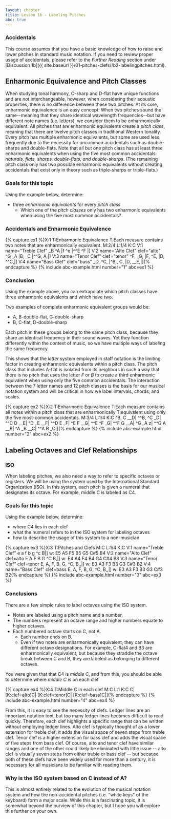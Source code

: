 ```yaml
---
layout: chapter
title: Lesson 1b - Labeling Pitches
abc: true
---
```


### Accidentals

This course assumes that you have a basic knowledge of how to raise and lower pitches in standard music notation. If you need to review proper usage of accidentals, please refer to the *Further Reading* section under [Discussion 1b]({{ site.baseurl }}/01-pitches-clefs//b2-labelingpitches.html).

## Enharmonic Equivalence and Pitch Classes

When studying tonal harmony, C-sharp and D-flat have unique functions and are *not* interchangeable, however, when considering their acoustic properties, there is no difference between these two pitches. At its core, enharmonic equivalence is an easy concept: When two pitches sound the same--meaning that they share identical wavelength frequencies--but have different note names (i.e. letters), we consider them to be enharmonically equivalent. All pitches that are enharmonic equivalents create a *pitch class*, meaning that there are twelve pitch classes in traditional Western tonality. Every pitch has multiple enharmonic equivalents, but some are used less frequently due to the necessity for uncommon accidentals such as double-sharps and double-flats. Note that all but one pitch class has at least three enharmonic equivalents when using the five most common accidentals: *naturals, flats, sharps, double-flats, and double-sharps*. (The remaining pitch class only has two possible enharmonic equivalents without creating accidentals that exist only in theory such as triple-sharps or triple-flats.)

### Goals for this topic

Using the example below, determine:
- three *enharmonic equivalents* for every *pitch class*
    - Which one of the *pitch classes* only has two enharmonic equivalents when using the five most common accidentals?

### Accidentals and Enharmonic Equivalence

{% capture ex1 %}X:1
T:Enharmonic Equivalence
T:Each measure contains two notes that are enharmonically equivalent.
M:2/4
L:1/4
K:C
V:1 name="Treble Clef"
_B ^A |f ^e |^^E ^F |]
V:2 name="Alto Clef" clef="alto"
^G _A |B, _C |^^G, A,|]
V:3 name="Tenor Clef" clef="tenor"
^F, _G, |F, ^E, |D, ^^C,|]
V:4 name="Bass Clef" clef="bass"
_D, ^C, |^B,, C, |D, __E,|]{% endcapture %}
{% include abc-example.html number="1" abc=ex1 %}

### Conclusion

Using the example above, you can extrapolate which pitch classes have three enharmonic equivalents and which have two.

Two examples of complete enharmonic equivalent groups would be:
- A, B-double-flat, G-double-sharp
- B, C-flat, D-double-sharp

Each pitch in these groups belong to the same pitch class, because they share an identical frequency in their sound waves. Yet they function differently within the context of music, so we have multiple ways of labeling the same frequency.

This shows that the *letter* system employed in staff notation is the limiting factor in creating enharmonic equivalents within a pitch class. The pitch class that includes A-flat is isolated from its neighbors in such a way that there is no pitch that uses the letter *F* or *B* to create a third enharmonic equivalent when using only the five common accidentals. The interaction between the 7 letter names and 12 pitch classes is the basis for our musical notation system and will be critical in how we label intervals, chords, and scales.

{% capture ex2 %}X:2
T:Enharmonic Equivalence
T:Each measure contains all notes within a pitch class that are enharmonically 
T:equivalent using only the five most-common accidentals.
M:3/4
L:1/4
K:C
^B, C __D| ^^B, ^C _D| ^^C D __E| ^D _E __F|
^^D E _F| ^E F __G| ^^E ^F _G| ^^F G __A|
^G _A z| ^^G A __B| ^A _B __C| ^^A B _C|]{% endcapture %}
{% include abc-example.html number="2" abc=ex2 %}

## **Labeling Octaves and Clef Relationships**

### ISO

When labeling pitches, we also need a way to refer to specific octaves or registers. We will be using the system used by the International Standard Organization (ISO). In this system, each pitch is given a numeral that designates its octave. For example, middle C is labeled as C4.

### Goals for this topic

Using the example below, determine:
- where C4 lies in each clef
- what the numeral refers to in the ISO system for labeling octaves
- how to describe the usage of this system to a non-musician

{% capture ex3 %}X:3
T:Pitches and Clefs
M:C
L:1/4
K:C
V:1 name="Treble Clef"
e a f b g ^c B|]
w: E5 A5 F5 B5 G5 C#5 B4
V:2 name="Alto Clef" clef=alto
E A F B G ^C B,|]
w: E4 A4 F4 B4 G4 C#4 B3
V:3 name="Tenor Clef" clef=tenor
E, A, F, B, G, ^C, B,,|]
w: E3 A3 F3 B3 G3 C#3 B2
V:4 name="Bass Clef" clef=bass
E, A, F, B, G, ^C, B,,|]
w: E3 A3 F3 B3 G3 C#3 B2{% endcapture %}
{% include abc-example.html number="3" abc=ex3 %}

### Conclusions

There are a few simple rules to label octaves using the ISO system.
- Notes are labeled using a pitch name and a number.
- The numbers represent an octave range and higher numbers equate to higher octaves.
- Each numbered octave starts on C, not A.
    - Each number ends on B.
    - Even if two notes are enharmonically equivalent, they can have different octave designations. For example, C-flat4 and B3 are enharmonically equivalent, but because they straddle the octave break between C and B, they are labeled as belonging to different octaves.

You were given that that C4 is *middle C*, and from this, you should be able to determine where *middle C* is on each clef

{% capture ex4 %}X:4
T:Middle C in each clef
M:C
L:1
K:C
C| [K:clef=alto]C| [K:clef=tenor]C| [K:clef=bass]C|]{% endcapture %}
{% include abc-example.html number="4" abc=ex4 %}

From this, it is easy to see the necessity of clefs. Ledger lines are an important notation tool, but too many ledger lines becomes difficult to read quickly. Therefore, each clef highlights a specific range that can be written without employing ledger lines. Alto clef is typically thought of as a lower extension for treble clef; it adds the visual space of seven steps from treble clef. Tenor clef is a higher extension for bass clef and adds the visual space of five steps from bass clef. Of course, alto and tenor clef have similar ranges and one of the other could likely be eliminated with little issue -- alto clef is visually seven steps from either treble or bass clef -- but because both of these clefs have been widely used for more than a century, it is necessary for all musicians to be familiar with reading them.

### Why is the ISO system based on C instead of A?

This is almost entirely related to the evolution of the musical notation system and how the non-accidental pitches (i.e. "white keys" of the keyboard) form a major scale. While this is a fascinating topic, it is somewhat beyond the purview of this chapter, but I hope you will explore this further on your own.
